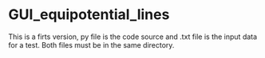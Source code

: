 # GUI_equipotential_lines
This is a firts version, py file is the code source and .txt file is the input data for a test. Both files must be in the same directory.
